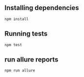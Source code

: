 ## Installing dependencies
`npm install`

## Running tests
`npm test`

## run allure reports
 `npm run allure`

